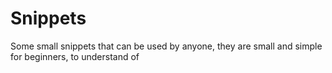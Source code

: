 # Snippets
Some small snippets that can be used by anyone, they are small and simple for beginners, to understand of 
